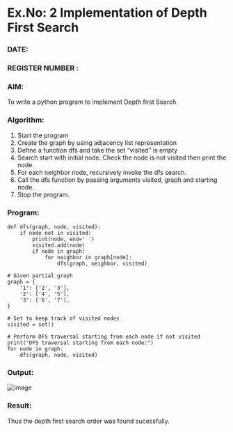 # Ex.No: 2  Implementation of Depth First Search
### DATE:                                                                            
### REGISTER NUMBER : 
### AIM: 
To write a python program to implement Depth first Search. 
### Algorithm:
1. Start the program
2. Create the graph by using adjacency list representation
3. Define a function dfs and take the set “visited” is empty 
4. Search start with initial node. Check the node is not visited then print the node.
5. For each neighbor node, recursively invoke the dfs search.
6. Call the dfs function by passing arguments visited, graph and starting node.
7. Stop the program.
### Program:
```
def dfs(graph, node, visited):
    if node not in visited:
        print(node, end=' ')
        visited.add(node)
        if node in graph:
            for neighbor in graph[node]:
                dfs(graph, neighbor, visited)

# Given partial graph
graph = {
    '1': ['2', '3'],
    '2': ['4', '5'],
    '3': ['6', '7'],
}

# Set to keep track of visited nodes
visited = set()

# Perform DFS traversal starting from each node if not visited
print("DFS traversal starting from each node:")
for node in graph:
    dfs(graph, node, visited)
```

### Output:

![image](https://github.com/Chandru0021/AI_Lab_2023-24/assets/131637082/8589dea6-a1df-42fc-81e5-d196f345534c)


### Result:
Thus the depth first search order was found sucessfully.
